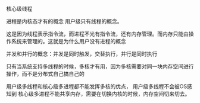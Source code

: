 核心级线程

进程是内核态才有的概念
用户级只有线程的概念。

这是因为线程表示指令流，而进程不光有指令流，还有内存管理。而内存只能由操作系统来管理的。这就是为什么用户没有进程的概念

并发和并行的概念：并发是同时触发，交替执行，并行是同时执行

只有当系统支持多线程的时候，多核才有用，因为多核需要对同一块内存空间进行操作，而不是分布式自己搞自己的

用户级多线程和核心级多进程都不能发挥多核的优点，
用户级多线程不会被OS感知到
核心级多进程不能共享内存，需要在切换内核的时候，内存空间切来切去。
